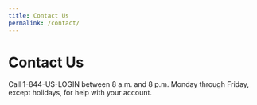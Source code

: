 ```yaml
---
title: Contact Us
permalink: /contact/
---
```


# Contact Us

Call 1-844-US-LOGIN between 8 a.m. and 8 p.m. Monday through Friday, except holidays, for help with your account.
